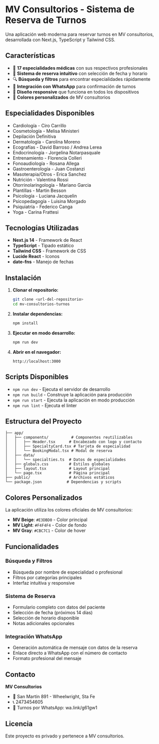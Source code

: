 # MV Consultorios - Sistema de Reserva de Turnos

Una aplicación web moderna para reservar turnos en MV consultorios, desarrollada con Next.js, TypeScript y Tailwind CSS.

## Características

- 🏥 **17 especialidades médicas** con sus respectivos profesionales
- 📅 **Sistema de reserva intuitivo** con selección de fecha y horario
- 🔍 **Búsqueda y filtros** para encontrar especialidades rápidamente
- 💬 **Integración con WhatsApp** para confirmación de turnos
- 📱 **Diseño responsive** que funciona en todos los dispositivos
- 🎨 **Colores personalizados** de MV consultorios

## Especialidades Disponibles

- Cardiología - Ciro Carrillo
- Cosmetología - Melisa Ministeri
- Depilación Definitiva
- Dermatología - Carolina Moreno
- Ecografías - David Barroso / Andrea Lerea
- Endocrinología - Jorgelina Notarpasquale
- Entrenamiento - Florencia Colleri
- Fonoaudiología - Rosana Allega
- Gastroenterología - Juan Costanzi
- Masoterapia/Otros - Erica Sanchez
- Nutrición - Valentina Rossi
- Otorrinolaringología - Mariano Garcia
- Plantillas - Martin Besson
- Psicología - Luciana Jacquelin
- Psicopedagogía - Luisina Morgado
- Psiquiatría - Federico Canga
- Yoga - Carina Frattesi

## Tecnologías Utilizadas

- **Next.js 14** - Framework de React
- **TypeScript** - Tipado estático
- **Tailwind CSS** - Framework de CSS
- **Lucide React** - Iconos
- **date-fns** - Manejo de fechas

## Instalación

1. **Clonar el repositorio:**
   ```bash
   git clone <url-del-repositorio>
   cd mv-consultorios-turnos
   ```

2. **Instalar dependencias:**
   ```bash
   npm install
   ```

3. **Ejecutar en modo desarrollo:**
   ```bash
   npm run dev
   ```

4. **Abrir en el navegador:**
   ```
   http://localhost:3000
   ```

## Scripts Disponibles

- `npm run dev` - Ejecuta el servidor de desarrollo
- `npm run build` - Construye la aplicación para producción
- `npm run start` - Ejecuta la aplicación en modo producción
- `npm run lint` - Ejecuta el linter

## Estructura del Proyecto

```
├── app/
│   ├── components/          # Componentes reutilizables
│   │   ├── Header.tsx      # Encabezado con logo y contacto
│   │   ├── SpecialtyCard.tsx # Tarjeta de especialidad
│   │   └── BookingModal.tsx # Modal de reserva
│   ├── data/
│   │   └── specialties.ts  # Datos de especialidades
│   ├── globals.css         # Estilos globales
│   ├── layout.tsx          # Layout principal
│   └── page.tsx            # Página principal
├── public/                 # Archivos estáticos
└── package.json           # Dependencias y scripts
```

## Colores Personalizados

La aplicación utiliza los colores oficiales de MV consultorios:

- **MV Beige**: `#E3DBD0` - Color principal
- **MV Light**: `#F4F4F4` - Color de fondo
- **MV Gray**: `#CBC7C1` - Color de hover

## Funcionalidades

### Búsqueda y Filtros
- Búsqueda por nombre de especialidad o profesional
- Filtros por categorías principales
- Interfaz intuitiva y responsive

### Sistema de Reserva
- Formulario completo con datos del paciente
- Selección de fecha (próximos 14 días)
- Selección de horario disponible
- Notas adicionales opcionales

### Integración WhatsApp
- Generación automática de mensaje con datos de la reserva
- Enlace directo a WhatsApp con el número de contacto
- Formato profesional del mensaje

## Contacto

**MV Consultorios**
- 📍 San Martín 891 - Wheelwright, Sta Fe
- 📞 2473454605
- 💬 Turnos por WhatsApp: wa.link/g61gw1

## Licencia

Este proyecto es privado y pertenece a MV consultorios.
